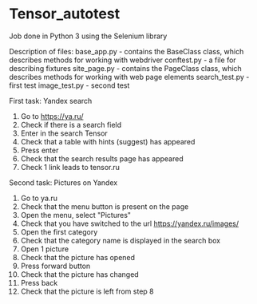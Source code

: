 # Tensor_autotest
Job done in Python 3 using the Selenium library

Description of files:
base_app.py - contains the BaseClass class, which describes methods for working with webdriver
conftest.py - a file for describing fixtures
site_page.py - contains the PageClass class, which describes methods for working with web page elements
search_test.py - first test
image_test.py - second test

First task: Yandex search
1) Go to https://ya.ru/
2) Check if there is a search field
3) Enter in the search Tensor
4) Check that a table with hints (suggest) has appeared
5) Press enter
6) Check that the search results page has appeared
7) Check 1 link leads to tensor.ru

Second task: Pictures on Yandex
1) Go to ya.ru
2) Check that the menu button is present on the page
3) Open the menu, select "Pictures"
4) Check that you have switched to the url https://yandex.ru/images/
5) Open the first category
6) Check that the category name is displayed in the search box
7) Open 1 picture
8) Check that the picture has opened
9) Press forward button
10) Check that the picture has changed
11) Press back
12) Check that the picture is left from step 8
